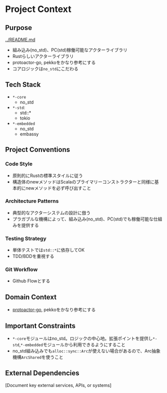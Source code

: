 # Project Context

## Purpose

[../README.md](README.md)

- 組み込み(no_std)、PC(std)稼働可能なアクターライブラリ
- Rustらしいアクターライブラリ
- protoactor-go, pekkoをかなり参考にする
- コアロジックは`no_std`にこだわる

## Tech Stack
- `*-core`
  - no_std
- `*-std`:
  - std::*
  - tokio
- `*-embedded`
  - no_std
  - embassy

## Project Conventions

### Code Style
- 原則的にRustの標準スタイルに従う
- 構造体のnewメソッドはScalaのプライマリーコンストラクターと同様に基本的にnewメソッドを必ず呼び出すこと

### Architecture Patterns
- 典型的なアクターシステムの設計に倣う
- プラガブルな機構によって、組み込み(no_std)、PC(std)でも稼働可能な仕組みを提供する

### Testing Strategy
- 単体テストでは`std::*`に依存してOK
- TDD/BDDを重視する

### Git Workflow
- Github Flowとする

## Domain Context
- [protoactor-go](docs/sources/protoactor-go), pekkoをかなり参考にする

## Important Constraints
- `*-core`モジュールはno_std。ロジックの中心地。拡張ポイントを提供し`*-std`,`*-embedded`モジュールから利用できるようにすること
- no_std組み込みでも`alloc::sync::Arc`が使えない場合があるので、Arc抽象機構`ArcShared`を使うこと

## External Dependencies
[Document key external services, APIs, or systems]
